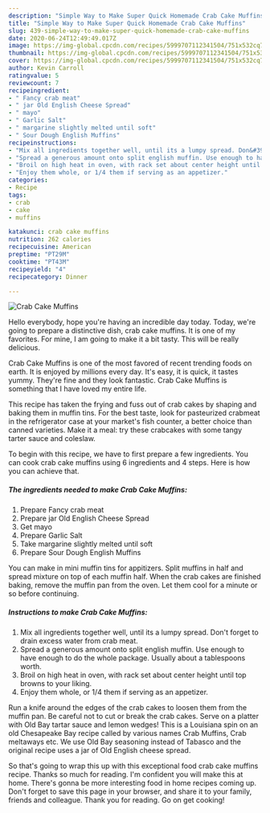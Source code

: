 ```yaml
---
description: "Simple Way to Make Super Quick Homemade Crab Cake Muffins"
title: "Simple Way to Make Super Quick Homemade Crab Cake Muffins"
slug: 439-simple-way-to-make-super-quick-homemade-crab-cake-muffins
date: 2020-06-24T12:49:49.017Z
image: https://img-global.cpcdn.com/recipes/5999707112341504/751x532cq70/crab-cake-muffins-recipe-main-photo.jpg
thumbnail: https://img-global.cpcdn.com/recipes/5999707112341504/751x532cq70/crab-cake-muffins-recipe-main-photo.jpg
cover: https://img-global.cpcdn.com/recipes/5999707112341504/751x532cq70/crab-cake-muffins-recipe-main-photo.jpg
author: Kevin Carroll
ratingvalue: 5
reviewcount: 7
recipeingredient:
- " Fancy crab meat"
- " jar Old English Cheese Spread"
- " mayo"
- " Garlic Salt"
- " margarine slightly melted until soft"
- " Sour Dough English Muffins"
recipeinstructions:
- "Mix all ingredients together well, until its a lumpy spread. Don&#39;t forget to drain excess water from crab meat."
- "Spread a generous amount onto split english muffin. Use enough to have enough to do the whole package. Usually about a tablespoons worth."
- "Broil on high heat in oven, with rack set about center height until top browns to your liking."
- "Enjoy them whole, or 1/4 them if serving as an appetizer."
categories:
- Recipe
tags:
- crab
- cake
- muffins

katakunci: crab cake muffins 
nutrition: 262 calories
recipecuisine: American
preptime: "PT29M"
cooktime: "PT43M"
recipeyield: "4"
recipecategory: Dinner

---
```



![Crab Cake Muffins](https://img-global.cpcdn.com/recipes/5999707112341504/751x532cq70/crab-cake-muffins-recipe-main-photo.jpg)

Hello everybody, hope you're having an incredible day today. Today, we're going to prepare a distinctive dish, crab cake muffins. It is one of my favorites. For mine, I am going to make it a bit tasty. This will be really delicious.

Crab Cake Muffins is one of the most favored of recent trending foods on earth. It is enjoyed by millions every day. It's easy, it is quick, it tastes yummy. They're fine and they look fantastic. Crab Cake Muffins is something that I have loved my entire life.

This recipe has taken the frying and fuss out of crab cakes by shaping and baking them in muffin tins. For the best taste, look for pasteurized crabmeat in the refrigerator case at your market&#39;s fish counter, a better choice than canned varieties. Make it a meal: try these crabcakes with some tangy tarter sauce and coleslaw.


To begin with this recipe, we have to first prepare a few ingredients. You can cook crab cake muffins using 6 ingredients and 4 steps. Here is how you can achieve that.

<!--inarticleads1-->

##### The ingredients needed to make Crab Cake Muffins:

1. Prepare  Fancy crab meat
1. Prepare  jar Old English Cheese Spread
1. Get  mayo
1. Prepare  Garlic Salt
1. Take  margarine slightly melted until soft
1. Prepare  Sour Dough English Muffins


You can make in mini muffin tins for appitizers. Split muffins in half and spread mixture on top of each muffin half. When the crab cakes are finished baking, remove the muffin pan from the oven. Let them cool for a minute or so before continuing. 

<!--inarticleads2-->

##### Instructions to make Crab Cake Muffins:

1. Mix all ingredients together well, until its a lumpy spread. Don&#39;t forget to drain excess water from crab meat.
1. Spread a generous amount onto split english muffin. Use enough to have enough to do the whole package. Usually about a tablespoons worth.
1. Broil on high heat in oven, with rack set about center height until top browns to your liking.
1. Enjoy them whole, or 1/4 them if serving as an appetizer.


Run a knife around the edges of the crab cakes to loosen them from the muffin pan. Be careful not to cut or break the crab cakes. Serve on a platter with Old Bay tartar sauce and lemon wedges! This is a Louisiana spin on an old Chesapeake Bay recipe called by various names Crab Muffins, Crab meltaways etc. We use Old Bay seasoning instead of Tabasco and the original recipe uses a jar of Old English cheese spread. 

So that's going to wrap this up with this exceptional food crab cake muffins recipe. Thanks so much for reading. I'm confident you will make this at home. There's gonna be more interesting food in home recipes coming up. Don't forget to save this page in your browser, and share it to your family, friends and colleague. Thank you for reading. Go on get cooking!
